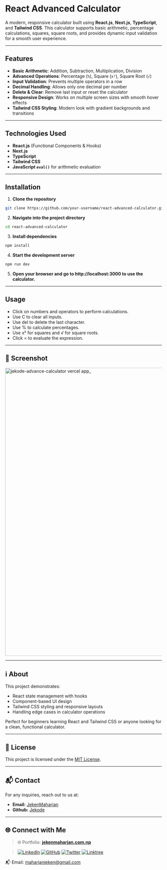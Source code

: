 # React Advanced Calculator

A modern, responsive calculator built using **React.js**, **Next.js**, **TypeScript**, and **Tailwind CSS**. This calculator supports basic arithmetic, percentage calculations, squares, square roots, and provides dynamic input validation for a smooth user experience.

---

## Features

- **Basic Arithmetic**: Addition, Subtraction, Multiplication, Division
- **Advanced Operations**: Percentage (`%`), Square (`x²`), Square Root (`√`)
- **Input Validation**: Prevents multiple operators in a row
- **Decimal Handling**: Allows only one decimal per number
- **Delete & Clear**: Remove last input or reset the calculator
- **Responsive Design**: Works on multiple screen sizes with smooth hover effects
- **Tailwind CSS Styling**: Modern look with gradient backgrounds and transitions

---

## Technologies Used

- **React.js** (Functional Components & Hooks)
- **Next.js**
- **TypeScript**  
- **Tailwind CSS**  
- **JavaScript `eval()`** for arithmetic evaluation  

---

## Installation

1. **Clone the repository**

```bash
git clone https://github.com/your-username/react-advanced-calculator.git
```

2. **Navigate into the project directory**
   
```bash
cd react-advanced-calculator
```

3. **Install dependencies**
   
```bash
npm install
```

4. **Start the development server**
```bash
npm run dev
```

5. **Open your browser and go to http://localhost:3000 to use the calculator.**

---

## Usage

- Click on numbers and operators to perform calculations.
- Use C to clear all inputs.
- Use del to delete the last character.
- Use % to calculate percentages.
- Use x² for squares and √ for square roots.
- Click = to evaluate the expression.

---

## 📸 Screenshot

<img width="1257" height="924" alt="jekode-advance-calculator vercel app_" src="https://github.com/user-attachments/assets/0e4aacf7-8d9f-4898-ab39-4c986c1f4d4f" />


---

## ℹ️ About

This project demonstrates:

- React state management with hooks
- Component-based UI design
- Tailwind CSS styling and responsive layouts
- Handling edge cases in calculator operations
  
Perfect for beginners learning React and Tailwind CSS or anyone looking for a clean, functional calculator.

---

## 📄 License

This project is licensed under the [MIT License](https://choosealicense.com/licenses/mit/).

---

## 📬 Contact

For any inquiries, reach out to us at:
- **Email:** [JekenMaharjan](maharjanjeken@gmail.com)
- **Github:** [Jekode](https://github.com/JekenMaharjan)

---

## 🌐 Connect with Me

> 🌐 Portfolio: [**jekenmaharjan.com.np**](https://jekenmaharjan.com.np)

> [![LinkedIn](https://img.shields.io/badge/-LinkedIn-blue?style=flat-square&logo=linkedin)](https://www.linkedin.com/in/jekenmaharjan/)  [![GitHub](https://img.shields.io/badge/-GitHub-black?style=flat-square&logo=github)](https://github.com/JekenMaharjan)  [![Twitter](https://img.shields.io/badge/-Twitter-1DA1F2?style=flat-square&logo=twitter)](https://x.com/JekenMaharjan)  [![Linktree](https://img.shields.io/badge/-Connect-43E660?style=flat-square&logo=linktree&logoColor=white)](https://linktr.ee/JekenMaharjan)

📬 Email: [maharjanjeken@gmail.com](mailto:maharjanjeken@gmail.com)

